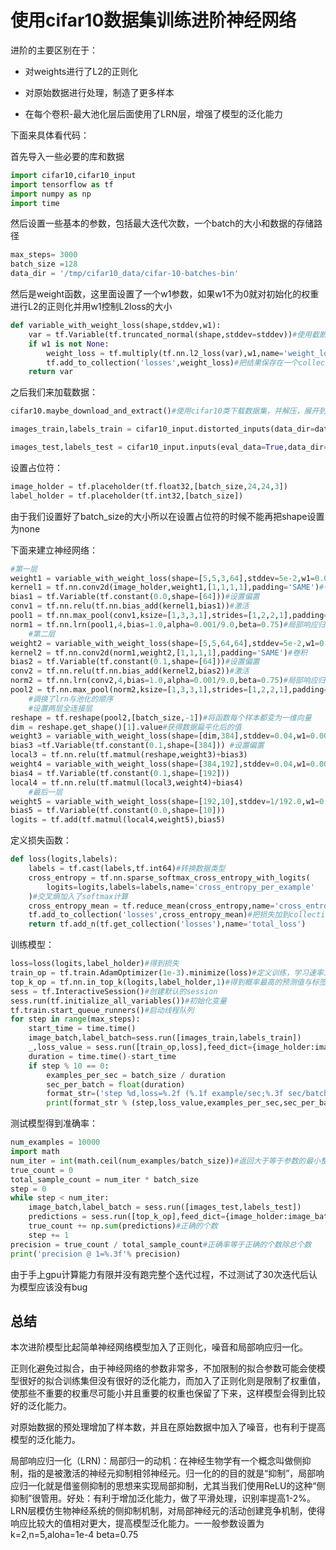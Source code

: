 # 使用cifar10数据集训练进阶神经网络

进阶的主要区别在于：

- 对weights进行了L2的正则化

- 对原始数据进行处理，制造了更多样本

- 在每个卷积-最大池化层后面使用了LRN层，增强了模型的泛化能力


下面来具体看代码：

首先导入一些必要的库和数据

```python
import cifar10,cifar10_input
import tensorflow as tf
import numpy as np
import time
```

然后设置一些基本的参数，包括最大迭代次数，一个batch的大小和数据的存储路径

```python
max_steps= 3000
batch_size =128
data_dir = '/tmp/cifar10_data/cifar-10-batches-bin'
```

然后是weight函数，这里面设置了一个w1参数，如果w1不为0就对初始化的权重进行L2的正则化并用w1控制L2loss的大小

```python
def variable_with_weight_loss(shape,stddev,w1):
    var = tf.Variable(tf.truncated_normal(shape,stddev=stddev))#使用截断的正态分布来初始化权重
    if w1 is not None:
        weight_loss = tf.multiply(tf.nn.l2_loss(var),w1,name='weight_loss')#做l2的正则化，用w1来控制l2 loss的大小
        tf.add_to_collection('losses',weight_loss)#把结果保存在一个collection
    return var
```

之后我们来加载数据：

```python
cifar10.maybe_download_and_extract()#使用cifar10类下载数据集，并解压，展开到默认位置

images_train,labels_train = cifar10_input.distorted_inputs(data_dir=data_dir,batch_size=batch_size)

images_test,labels_test = cifar10_input.inputs(eval_data=True,data_dir=data_dir,batch_size=batch_size)#生成测试数据
```

设置占位符：

```python
image_holder = tf.placeholder(tf.float32,[batch_size,24,24,3])
label_holder = tf.placeholder(tf.int32,[batch_size])
```



由于我们设置好了batch_size的大小所以在设置占位符的时候不能再把shape设置为none

下面来建立神经网络：

```python
#第一层
weight1 = variable_with_weight_loss(shape=[5,5,3,64],stddev=5e-2,w1=0.0)#第一层卷积核使用5乘5的卷积核输入通道为3输出通道为64 不使用l2正则化因此w1设为0
kernel1 = tf.nn.conv2d(image_holder,weight1,[1,1,1,1],padding='SAME')#卷积
bias1 = tf.Variable(tf.constant(0.0,shape=[64]))#设置偏置
conv1 = tf.nn.relu(tf.nn.bias_add(kernel1,bias1))#激活
pool1 = tf.nn.max_pool(conv1,ksize=[1,3,3,1],strides=[1,2,2,1],padding='SAME')#最大池化
norm1 = tf.nn.lrn(pool1,4,bias=1.0,alpha=0.001/9.0,beta=0.75)#局部响应归一化
    #第二层
weight2 = variable_with_weight_loss(shape=[5,5,64,64],stddev=5e-2,w1=0.0)#输入通道64输出通道64
kernel2 = tf.nn.conv2d(norm1,weight2,[1,1,1,1],padding='SAME')#卷积
bias2 = tf.Variable(tf.constant(0.1,shape=[64]))#设置偏置
conv2 = tf.nn.relu(tf.nn.bias_add(kernel2,bias2))#激活
norm2 = tf.nn.lrn(conv2,4,bias=1.0,alpha=0.001/9.0,beta=0.75)#局部响应归一化
pool2 = tf.nn.max_pool(norm2,ksize=[1,3,3,1],strides=[1,2,2,1],padding='SAME')#池化
    #调换了lrn与池化的顺序
    #设置两层全连接层
reshape = tf.reshape(pool2,[batch_size,-1])#将函数每个样本都变为一维向量
dim = reshape.get_shape()[1].value#获得数据扁平化后的值
weight3 = variable_with_weight_loss(shape=[dim,384],stddev=0.04,w1=0.004)#设置权重
bias3 =tf.Variable(tf.constant(0.1,shape=[384])) #设置偏置
local3 = tf.nn.relu(tf.matmul(reshape,weight3)+bias3)
weight4 = variable_with_weight_loss(shape=[384,192],stddev=0.04,w1=0.004)
bias4 = tf.Variable(tf.constant(0.1,shape=[192]))
local4 = tf.nn.relu(tf.matmul(local3,weight4)+bias4)
    #最后一层
weight5 = variable_with_weight_loss(shape=[192,10],stddev=1/192.0,w1=0.0)
bias5 = tf.Variable(tf.constant(0.0,shape=[10]))
logits = tf.add(tf.matmul(local4,weight5),bias5)
```

定义损失函数：

```python
def loss(logits,labels):
    labels = tf.cast(labels,tf.int64)#转换数据类型
    cross_entropy = tf.nn.sparse_softmax_cross_entropy_with_logits(
        logits=logits,labels=labels,name='cross_entropy_per_example'
    )#交叉熵加入了softmax计算
    cross_entropy_mean = tf.reduce_mean(cross_entropy,name='cross_entropy')#求平均
    tf.add_to_collection('losses',cross_entropy_mean)#把损失加到collection里
    return tf.add_n(tf.get_collection('losses'),name='total_loss')
```



训练模型：

```python
loss=loss(logits,label_holder)#得到损失
train_op = tf.train.AdamOptimizer(1e-3).minimize(loss)#定义训练，学习速率为1e-3最小化loss
top_k_op = tf.nn.in_top_k(logits,label_holder,1)#得到概率最高的预测值与标签相同的正确率
sess = tf.InteractiveSession()#创建默认的session
sess.run(tf.initialize_all_variables())#初始化变量
tf.train.start_queue_runners()#启动线程队列
for step in range(max_steps):
    start_time = time.time()
    image_batch,label_batch=sess.run([images_train,labels_train])
    _,loss_value = sess.run([train_op,loss],feed_dict={image_holder:image_batch,label_holder:label_batch})
    duration = time.time()-start_time
    if step % 10 == 0:
        examples_per_sec = batch_size / duration
        sec_per_batch = float(duration)
        format_str=('step %d,loss=%.2f (%.1f example/sec;%.3f sec/batch)')
        print(format_str % (step,loss_value,examples_per_sec,sec_per_batch))
```



测试模型得到准确率：

```python
num_examples = 10000
import math
num_iter = int(math.ceil(num_examples/batch_size))#返回大于等于参数的最小整数
true_count = 0
total_sample_count = num_iter * batch_size
step = 0
while step < num_iter:
    image_batch,label_batch = sess.run([images_test,labels_test])
    predictions = sess.run([top_k_op],feed_dict={image_holder:image_batch,label_holder:label_batch})
    true_count += np.sum(predictions)#正确的个数
    step += 1
precision = true_count / total_sample_count#正确率等于正确的个数除总个数
print('precision @ 1=%.3f'% precision)
```

由于手上gpu计算能力有限并没有跑完整个迭代过程，不过测试了30次迭代后认为模型应该没有bug



## 总结

本次进阶模型比起简单神经网络模型加入了正则化，噪音和局部响应归一化。

正则化避免过拟合，由于神经网络的参数非常多，不加限制的拟合参数可能会使模型很好的拟合训练集但没有很好的泛化能力，而加入了正则化则是限制了权重值，使那些不重要的权重尽可能小并且重要的权重也保留了下来，这样模型会得到比较好的泛化能力。

对原始数据的预处理增加了样本数，并且在原始数据中加入了噪音，也有利于提高模型的泛化能力。

局部响应归一化（LRN)：局部归一的动机：在神经生物学有一个概念叫做侧抑制，指的是被激活的神经元抑制相邻神经元。归一化的的目的就是“抑制”，局部响应归一化就是借鉴侧抑制的思想来实现局部抑制，尤其当我们使用ReLU的这种“侧抑制”很管用。好处：有利于增加泛化能力，做了平滑处理，识别率提高1-2%。LRN层模仿生物神经系统的侧抑制机制，对局部神经元的活动创建竞争机制，使得响应比较大的值相对更大，提高模型泛化能力。一一般参数设置为 k=2,n=5,aloha=1e-4 beta=0.75

